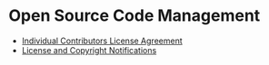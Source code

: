 # Open Source Code Management

- [Individual Contributors License
  Agreement](./individual-contributors-license-agreement.md)
- [License and Copyright
  Notifications](./license-and-copyright-notifications.md)
